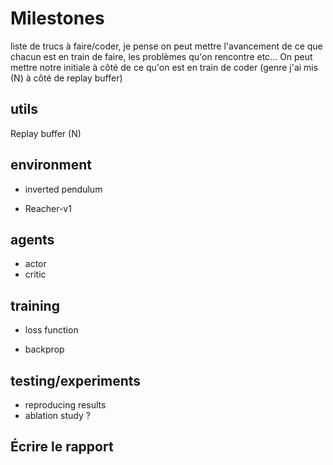 # Milestones
liste de trucs à faire/coder, je pense on peut mettre l'avancement de ce que chacun est en train de faire, les problèmes qu'on rencontre etc...
On peut mettre notre initiale à côté de ce qu'on est en train de coder (genre j'ai mis (N) à côté de replay buffer)

## utils
Replay buffer (N)

## environment
* inverted pendulum

* Reacher-v1

## agents

* actor
* critic

## training

* loss function

* backprop

## testing/experiments
* reproducing results
* ablation study ?

## Écrire le rapport
